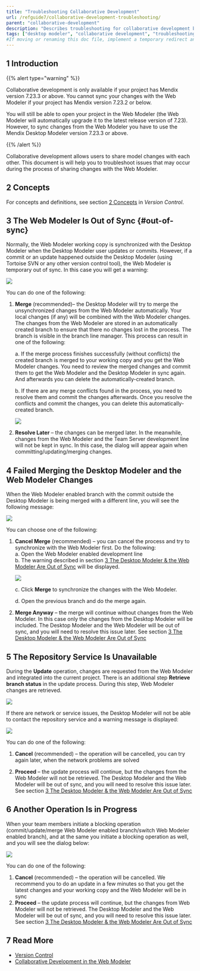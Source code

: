 ```yaml
---
title: "Troubleshooting Collaborative Development"
url: /refguide7/collaborative-development-troubleshooting/
parent: "collaborative-development"
description: "Describes troubleshooting for collaborative development between the Mendix Desktop Modeler and the Mendix Web Modeler"
tags: ["desktop modeler", "collaborative development", "troubleshooting", "troubleshoot"]
#If moving or renaming this doc file, implement a temporary redirect and let the respective team know they should update the URL in the product. See Mapping to Products for more details.
---
```


## 1 Introduction 

{{% alert type="warning" %}}

Collaborative development is only available if your project has Mendix version 7.23.3 or above. You cannot sync your changes with the Web Modeler if your project has Mendix version 7.23.2 or below. 

You will still be able to open your project in the Web Modeler (the Web Modeler will automatically upgrade it to the latest release version of 7.23).  However, to sync changes from the Web Modeler you have to use the Mendix Desktop Modeler version 7.23.3 or above.

{{% /alert %}}

Collaborative development allows users to share model changes with each other. This document is will help you to troubleshoot issues that may occur during the process of sharing changes with the Web Modeler.

## 2 Concepts

For concepts and definitions, see section [2 Concepts](version-control#concepts) in *Version Control*. 

## 3 The Web Modeler Is Out of Sync {#out-of-sync}

Normally, the Web Modeler working copy is synchronized with the Desktop Modeler when the Desktop Modeler user updates or commits. However, if a commit or an update happened outside the Desktop Modeler (using Tortoise SVN or any other version control tool), the Web Modeler is temporary out of sync. In this case you will get a warning:

![](attachments/collaborative-development-troubleshooting/changes-are-out-of-sync.png)

You can do one of the following:

1.  **Merge** (recommended)–  the Desktop Modeler will try to merge the unsynchronized changes from the Web Modeler automatically. Your local changes (if any) will be combined with the Web Modeler changes. The changes from the Web Modeler are stored in an automatically created branch to ensure that there no changes lost in the process. The branch is visible in the branch line manager. This process can result in one of the following: <br/>

	a.  If the merge process finishes successfully (without conflicts) the created branch is merged to your working copy and you get the Web Modeler changes. You need to review the merged changes and commit them to get the Web Modeler and the Desktop Modeler in sync again. And afterwards you can delete the automatically-created branch.<br/>

	b. If there are any merge conflicts found in the process, you need to resolve them and commit the changes afterwards. Once you resolve the conflicts and commit the changes, you can delete this automatically-created branch.<br/>

	![](attachments/collaborative-development-troubleshooting/automatically-created-branch.png)

2. **Resolve Later** –  the changes can be merged later. In the meanwhile, changes from the Web Modeler and the Team Server development line will not be kept in sync. In this case, the dialog will appear again when committing/updating/merging changes. 

## 4 Failed Merging the Desktop Modeler and the Web Modeler Changes 

When the Web Modeler enabled branch with the commit outside the Desktop Modeler is being merged with a different line, you will see the following message:

![](attachments/collaborative-development-troubleshooting/cannot-merge-automatically.png)

You can choose one of the following:

1.  **Cancel Merge** (recommended) – you can cancel the process and try to synchronize with the Web Modeler first. Do the following:<br/>
	a.  Open the Web Modeler enabled development line<br/>
	b.  The warning described in section [3 The Desktop Modeler & the Web Modeler Are Out of Sync](#out-of-sync) will be displayed.<br/>

	![](attachments/collaborative-development-troubleshooting/changes-are-out-of-sync.png)<br/>

	c. Click **Merge** to synchronize the changes with the Web Modeler.<br/>

	d. Open the previous branch and do the merge again. 

2. **Merge Anyway** – the merge will continue without changes from the Web Modeler. In this case only the changes from the Desktop Modeler will be included. The Desktop Modeler and the Web Modeler will be out of sync, and you will need to resolve this issue later. See section [3 The Desktop Modeler & the Web Modeler Are Out of Sync](#out-of-sync)

## 5 The Repository Service Is Unavailable

During the **Update** operation, changes are requested from the Web Modeler and integrated into the current project.  There is an additional step **Retrieve branch status** in the update process. During this step, Web Modeler changes are retrieved. 

![](attachments/collaborative-development-troubleshooting/retrieving-branch-status.png)

If there are network or service issues, the Desktop Modeler will not be able to contact the repository service and a warning message is displayed:

![](attachments/collaborative-development-troubleshooting/changes-are-not-retrieved.png)

You can do one of the following:

1. **Cancel** (recommended) – the operation will be cancelled, you can try again later, when the network problems are solved 

2. **Proceed** – the update process will continue, but the changes from the Web Modeler will not be retrieved. The Desktop Modeler and the Web Modeler will be out of sync, and you will need to resolve this issue later. See section [3 The Desktop Modeler & the Web Modeler Are Out of Sync](#out-of-sync)

## 6 Another Operation Is in Progress

When your team members initiate a blocking operation (commit/update/merge Web Modeler enabled branch/switch Web Modeler enabled branch), and at the same you initiate a blocking operation as well, and you will see the dialog below:

![](attachments/collaborative-development-troubleshooting/another-operation-in-progress.png)

You can do one of the following:

1. **Cancel** (recommended) – the operation will be cancelled. We recommend you to do an update in a few minutes so that you get the latest changes and your working copy and the Web Modeler will be in sync
2. **Proceed** – the update process will continue, but the changes from Web Modeler will not be retrieved. The Desktop Modeler and the Web Modeler will be out of sync, and you will need to resolve this issue later. See section [3 The Desktop Modeler & the Web Modeler Are Out of Sync](#out-of-sync)

## 7 Read More

* [Version Control](version-control) 
* [Collaborative Development in the Web Modeler](/studio7/general-collaborative-development)

